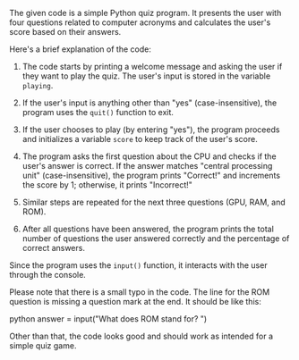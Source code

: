 The given code is a simple Python quiz program. It presents the user with four questions related to computer acronyms and calculates the user's score based on their answers.

Here's a brief explanation of the code:

1. The code starts by printing a welcome message and asking the user if they want to play the quiz. The user's input is stored in the variable `playing`.

2. If the user's input is anything other than "yes" (case-insensitive), the program uses the `quit()` function to exit.

3. If the user chooses to play (by entering "yes"), the program proceeds and initializes a variable `score` to keep track of the user's score.

4. The program asks the first question about the CPU and checks if the user's answer is correct. If the answer matches "central processing unit" (case-insensitive), the program prints "Correct!" and increments the score by 1; otherwise, it prints "Incorrect!"

5. Similar steps are repeated for the next three questions (GPU, RAM, and ROM).

6. After all questions have been answered, the program prints the total number of questions the user answered correctly and the percentage of correct answers.

Since the program uses the `input()` function, it interacts with the user through the console.

Please note that there is a small typo in the code. The line for the ROM question is missing a question mark at the end. It should be like this:

python
answer = input("What does ROM stand for? ")

Other than that, the code looks good and should work as intended for a simple quiz game.
